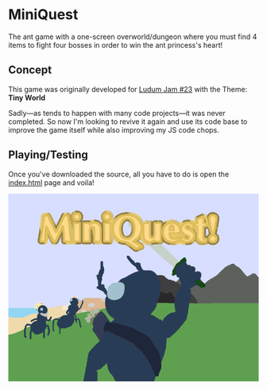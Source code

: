 # MiniQuest
The ant game with a one-screen overworld/dungeon where you must find 4 items to fight four bosses in order to win the ant princess's heart!

## Concept

This game was originally developed for [Ludum Jam #23](http://ludumdare.com/compo/ludum-dare-23/) with the Theme: __Tiny World__

Sadly—as tends to happen with many code projects—it was never completed. So now I'm looking to revive it again and use its code base to improve the game itself while also improving my JS code chops.

## Playing/Testing

Once you've downloaded the source, all you have to do is open the [index.html](./index.html) page and voila!

![Alt text](img/Title.png "Optional Title")
